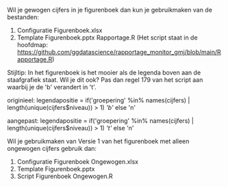 Wil je gewogen cijfers in je figurenboek dan kun je gebruikmaken van de bestanden:

1. Configuratie Figurenboek.xlsx
2. Template Figurenboek.pptx
Rapportage.R (Het script staat in de hoofdmap: https://github.com/ggdatascience/rapportage_monitor_gmj/blob/main/Rapportage.R)

Stijltip: In het figurenboek is het mooier als de legenda boven aan de staafgrafiek staat. Wil je dit ook? Pas dan regel 179 van het script aan waarbij je de 'b' verandert in 't'.

originieel: legendapositie = if('groepering' %in% names(cijfers) | length(unique(cijfers$niveau)) > 1) *'b'* else 'n'

aangepast: legendapositie = if('groepering' %in% names(cijfers) | length(unique(cijfers$niveau)) > 1) *'t'* else 'n'


Wil je gebruikmaken van Versie 1 van het figurenboek met alleen ongewogen cijfers gebruik dan:
1. Configuratie Figurenboek Ongewogen.xlsx
2. Template Figurenboek.pptx
3. Script Figurenboek Ongewogen.R


